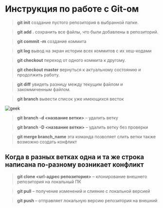 # Инструкция по работе с Git-ом
> **git init** создание пустого репозитория в выбранной папке.

> **git add .** сохранить все файлы, что были добавлены в репозиторий.

> **git commit -m** создание коммита

> **git log**  вывод на экран истории всех коммитов с их хеш-кодами

> **git checkout** переход от одного коммита к другому.

> **git checkout master** вернуться к актуальному состоянию и продолжить работу.

> **git diff** увидеть разницу между текущим файлом и закоммиченным файлом.

> **git branch** вывести список уже имеющихся весток

![geek](/geek.jpeg)

> **git branch -d <название ветки>** – удалить ветку

> **git branch -D <название ветки>** – удалить ветку без проверки



> **git merge branch_name** эта команда позволяет слить ветки
также возможно создать конфликт

## Когда в разных ветках одна и та же строка написана по-разному возникает конфликт

> **git clone <url-адрес репозитория>** – клонирование внешнего репозитория на локальный ПК

> **git pull** – получение изменений и слияние с локальной версией

> **git push** – отправляет локальную версию репозитория на внешний


